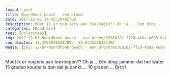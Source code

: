 ```yaml
---
layout: post
title: Noordhoek beach - een droom
date: 2017-12-07 14:45:20+02:00
description: Moet ik er nog iets aan toevoegen?? Oh ja... Één ding -  jammer dat het water 15 graden kouder is dan dat je denkt.... 10 graden.... Brrrr
categories: [Rondreis]
tags: [Polarsteps]
img: 2017-12-07-Noordhoek_beach_-_een_droom/86368282-ff20-4b8a-b690-8a0043f6780f_large_image.jpg
coordinates: 18.3707046508789, -34.0233688354492
Media: [2017-12-07-Noordhoek_beach_-_een_droom/86368282-ff20-4b8a-b690-8a0043f6780f_large_image.jpg, 2017-12-07-Noordhoek_beach_-_een_droom/059d3569-d7c8-4770-becd-35d2c6e9e9c1_large_image.jpg, 2017-12-07-Noordhoek_beach_-_een_droom/1bfa33b3-af2f-40b3-92eb-068ee0aa6971_large_image.jpg, 2017-12-07-Noordhoek_beach_-_een_droom/18ecfe2e-a8b4-421a-8cd5-5c65a87804dd_large_image.jpg, 2017-12-07-Noordhoek_beach_-_een_droom/425e2e9e-bd97-44e0-a05b-75ef8d58522f_large_image.jpg, 2017-12-07-Noordhoek_beach_-_een_droom/1ba05025-160d-495b-8770-7674e548f2b5_large_image.jpg, 2017-12-07-Noordhoek_beach_-_een_droom/1f5d26b8-baaa-4c16-b891-8a1ba7452360_large_image.jpg]
---
```

Moet ik er nog iets aan toevoegen?? Oh ja... Één ding: jammer dat het water 15 graden kouder is dan dat je denkt.... 10 graden.... Brrrr!